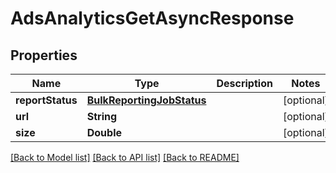 # AdsAnalyticsGetAsyncResponse

## Properties
Name | Type | Description | Notes
------------ | ------------- | ------------- | -------------
**reportStatus** | [**BulkReportingJobStatus**](BulkReportingJobStatus.md) |  | [optional] 
**url** | **String** |  | [optional] 
**size** | **Double** |  | [optional] 

[[Back to Model list]](../README.md#documentation-for-models) [[Back to API list]](../README.md#documentation-for-api-endpoints) [[Back to README]](../README.md)


